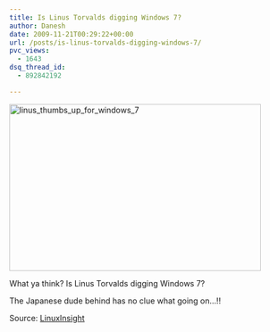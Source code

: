 ```yaml
---
title: Is Linus Torvalds digging Windows 7?
author: Danesh
date: 2009-11-21T00:29:22+00:00
url: /posts/is-linus-torvalds-digging-windows-7/
pvc_views:
  - 1643
dsq_thread_id:
  - 892842192

---
```

[<img loading="lazy" class="alignnone size-medium wp-image-1877" title="linus_thumbs_up_for_windows_7" src="/wp-content/uploads/2009/11/linus_thumbs_up_for_windows_7-450x299.jpg" alt="linus_thumbs_up_for_windows_7" width="450" height="299" srcset="/wp-content/uploads/2009/11/linus_thumbs_up_for_windows_7-450x299.jpg 450w, /wp-content/uploads/2009/11/linus_thumbs_up_for_windows_7.jpg 584w" sizes="(max-width: 450px) 100vw, 450px" />][1]

What ya think? Is Linus Torvalds digging Windows 7?

The Japanese dude behind has no clue what going on&#8230;!!

Source: [LinuxInsight][2]

 [1]: /wp-content/uploads/2009/11/linus_thumbs_up_for_windows_7.jpg
 [2]: http://www.linuxinsight.com/linus-thumbs-up-for-windows-7.html